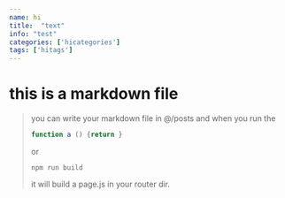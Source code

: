 ```yaml
---
name: hi
title:  "text"
info: "test"
categories: ['hicategories']
tags: ['hitags']
---
```


# this is a markdown file

> you can write your markdown file in @/posts and when you run the
> ```javascript
> function a () {return }
> ```
> or 
> ```shell
> npm run build
> ```
> it will build a page.js in your router dir.